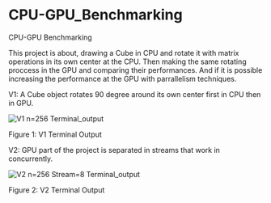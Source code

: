# CPU-GPU_Benchmarking
CPU-GPU Benchmarking


This project is about, drawing a Cube in CPU and rotate it with matrix operations in its own center at the CPU. Then making the same rotating proccess in the GPU and comparing their performances. And if it is possible increasing the performance at the GPU with parrallelism techniques.


V1:
A Cube object rotates 90 degree around its own center first in CPU then in GPU.

![V1 n=256 Terminal_output](https://user-images.githubusercontent.com/81033171/147654946-d4eb39cd-40f6-450e-93ef-0db36b4c6a03.png)

Figure 1: V1 Terminal Output

V2:
GPU part of the project is separated in streams that work in concurrently.

![V2 n=256 Stream=8 Terminal_output ](https://user-images.githubusercontent.com/81033171/147655292-849d0756-5e6a-48e2-a2cb-11571bef6ee8.png)

Figure 2: V2 Terminal Output


